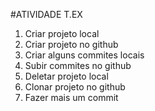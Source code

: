 #ATIVIDADE T.EX
<ol>
        <li>Criar projeto local</li>
        <li>Criar projeto no github</li>
        <li>Criar alguns commites locais</li>
        <li>Subir commites no github</li>
        <li>Deletar projeto local</li>
        <li>Clonar projeto no github</li>
        <li>Fazer mais um commit</li>
    </ol>
